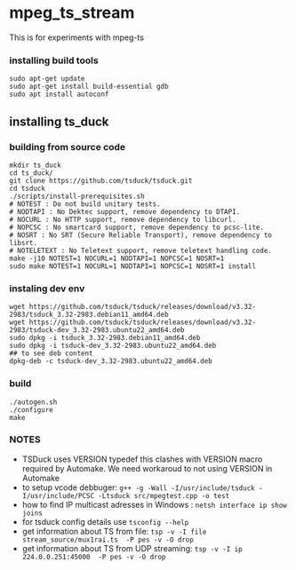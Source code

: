 # mpeg_ts_stream
This is for experiments with mpeg-ts

### installing build tools
```shell
sudo apt-get update
sudo apt-get install build-essential gdb
sudo apt install autoconf
```

## installing ts_duck

### building from source code
```shell
mkdir ts_duck
cd ts_duck/
git clone https://github.com/tsduck/tsduck.git
cd tsduck
./scripts/install-prerequisites.sh
# NOTEST : Do not build unitary tests.
# NODTAPI : No Dektec support, remove dependency to DTAPI.
# NOCURL : No HTTP support, remove dependency to libcurl.
# NOPCSC : No smartcard support, remove dependency to pcsc-lite.
# NOSRT : No SRT (Secure Reliable Transport), remove dependency to libsrt.
# NOTELETEXT : No Teletext support, remove teletext handling code.
make -j10 NOTEST=1 NOCURL=1 NODTAPI=1 NOPCSC=1 NOSRT=1
sudo make NOTEST=1 NOCURL=1 NODTAPI=1 NOPCSC=1 NOSRT=1 install
```
### instaling dev env
```shell
wget https://github.com/tsduck/tsduck/releases/download/v3.32-2983/tsduck_3.32-2983.debian11_amd64.deb
wget https://github.com/tsduck/tsduck/releases/download/v3.32-2983/tsduck-dev_3.32-2983.ubuntu22_amd64.deb
sudo dpkg -i tsduck_3.32-2983.debian11_amd64.deb
sudo dpkg -i tsduck-dev_3.32-2983.ubuntu22_amd64.deb
## to see deb content
dpkg-deb -c tsduck-dev_3.32-2983.ubuntu22_amd64.deb
```

### build

```shell
./autogen.sh
./configure
make
```

### NOTES
* TSDuck uses VERSION typedef this clashes with VERSION macro required by Automake. We need workaroud to not using VERSION in Automake 
* to setup vcode debbuger: `g++ -g -Wall -I/usr/include/tsduck -I/usr/include/PCSC -Ltsduck src/mpegtest.cpp -o test`
* how to find IP multicast adresses in Windows : `netsh interface ip show joins`
* for tsduck config details use `tsconfig --help`
* get information about TS from file: `tsp -v -I file stream_source/mux1rai.ts  -P pes -v -O drop` 
* get information about TS from UDP streaming: `tsp -v -I ip 224.0.0.251:45000  -P pes -v -O drop` 


